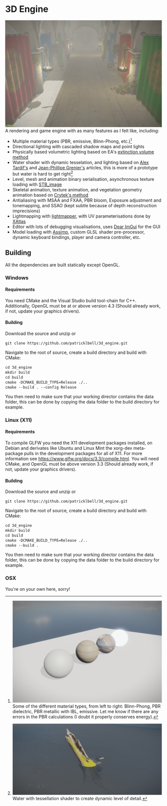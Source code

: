 # 3D Engine
![Crytek's Sponza scene](https://github.com/patricklbell/3d_engine/blob/main/data/screenshots/sponza.png?raw=true)
A rendering and game engine with as many features as I felt like, including:
- Multiple material types (PBR, emissive, Blinn-Phong, etc.)[^1]
- Directional lighting with cascaded shadow maps and point lights
- Physically based volumetric lighting based on EA's [extinction volume method](https://www.ea.com/frostbite/news/physically-based-unified-volumetric-rendering-in-frostbite)
- Water shader with dynamic tesselation, and lighting based on [Alex Tardif's](https://alextardif.com/Water.html) and [Jean-Phillipe Grenier's](https://80.lv/articles/river-editor-water-simulation-in-real-time/) articles, this is more of a prototype but water is hard to get right[^2]
- Level, mesh and animation binary serialisation, asynchronous texture loading with [STB_image](https://github.com/nothings/stb)
- Skeletal animation, texture animation, and vegetation geometry animation based on [Crytek's method](https://developer.nvidia.com/gpugems/gpugems3/part-iii-rendering/chapter-16-vegetation-procedural-animation-and-shading-crysis)
- Antialiasing with MSAA and FXAA, PBR bloom, Exposure adjustment and tonemapping, and SSAO (kept subtle because of depth reconstruction imprecisions)
- Lightmapping with [lightmapper](https://github.com/ands/lightmapper), with UV parameterisations done by [XAtlas](https://github.com/jpcy/xatlas)
- Editor with lots of debugging visualisations, uses [Dear ImGui](https://github.com/ocornut/imgui) for the GUI
- Model loading with [Assimp](https://github.com/assimp/assimp), custom GLSL shader pre-processor, dynamic keyboard bindings, player and camera controller, etc.

[^1]: ![Some different material types, Blinn-Phong, PBR dielectric, IBL PBR metallic, emissive](https://github.com/patricklbell/3d_engine/blob/main/data/screenshots/materials.png?raw=true)
  Some of the different material types, from left to right: Blinn-Phong, PBR dielectric, PBR metallic with IBL, emissive. Let me know if there are any errors in the PBR calculations (I doubt it properly conserves energy).

[^2]: ![Water](https://github.com/patricklbell/3d_engine/blob/main/data/screenshots/water.png?raw=true)
  Water with tessellation shader to create dynamic level of detail.

## Building
All the dependencies are built statically except OpenGL.
### Windows
#### Requirements
You need CMake and the Visual Studio build tool-chain for C++. Additionally, OpenGL
must be at or above version 4.3 (Should already work, if not, update your graphics 
drivers). 
#### Building
Download the source and unzip or 
```
git clone https://github.com/patricklbell/3d_engine.git
```
Navigate to the root of source, create a build directory and build with CMake:
```
cd 3d_engine
mkdir build
cd build
cmake -DCMAKE_BUILD_TYPE=Release ./..
cmake --build . --config Release
```
You then need to make sure that your working director contains the data folder,
this can be done by copying the data folder to the build directory for example.

### Linux (X11)
#### Requirements
To compile GLFW you need the X11 development packages installed, on Debian and 
derivates like Ubuntu and Linux Mint the xorg-dev meta-package pulls in the 
development packages for all of X11. For more information see 
https://www.glfw.org/docs/3.3/compile.html. You will need CMake, and OpenGL 
must be above version 3.3 (Should already work, if not, update your graphics 
drivers).
#### Building
Download the source and unzip or 
```
git clone https://github.com/patricklbell/3d_engine.git
```
Navigate to the root of source, create a build directory and build with CMake:
```
cd 3d_engine
mkdir build
cd build
cmake -DCMAKE_BUILD_TYPE=Release ./..
cmake --build .
```
You then need to make sure that your working director contains the data folder,
this can be done by copying the data folder to the build directory for example.

### OSX
You're on your own here, sorry!
